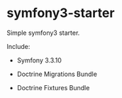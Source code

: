 symfony3-starter
===========

Simple symfony3 starter.

Include:

* Symfony 3.3.10

* Doctrine Migrations Bundle

* Doctrine Fixtures Bundle
